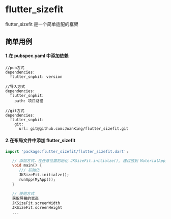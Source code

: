 # flutter_sizefit

flutter_sizefit 是一个简单适配的框架

## 简单用例
#### 1.在 pubspec.yaml 中添加依赖
```
//pub方式
dependencies:
  flutter_snpkit: version

//导入方式
dependencies:
  flutter_snpkit:
    path: 项目路径

//git方式
dependencies:
  flutter_snpkit:
    git:
      url: git@github.com:JoanKing/flutter_sizefit.git
```

#### 2.在布局文件中添加 flutter_sizefit
```dart
import 'package:flutter_sizefit/flutter_sizefit.dart';

   // 添加方式，在任意位置初始化 JKSizeFit.initialze(), 建议放到 MaterialApp之前的build方法
   void main() {
      /// 初始化
      JKSizeFit.initialze();
      runApp(MyApp());
   }

   // 使用方式
   获取屏幕的宽高
   JKSizeFit.screenWidth
   JKSizeFit.screenHeight
   ...
```

